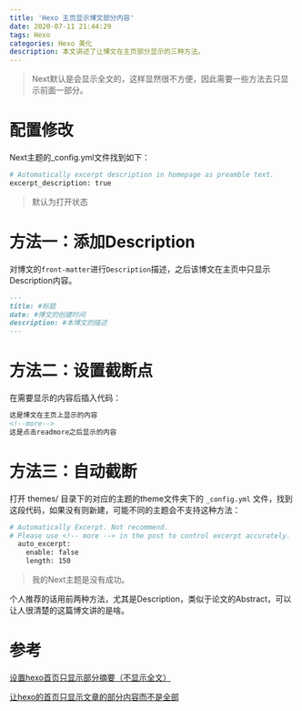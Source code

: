```yaml
---
title: 'Hexo 主页显示博文部分内容'
date: 2020-07-11 21:44:29
tags: Hexo
categories: Hexo 美化
description: 本文讲述了让博文在主页部分显示的三种方法。
---
```


> Next默认是会显示全文的，这样显然很不方便，因此需要一些方法去只显示前面一部分。

<!--more-->

# 配置修改

Next主题的_config.yml文件找到如下：

```bash
# Automatically excerpt description in homepage as preamble text.
excerpt_description: true
```

> 默认为打开状态

# 方法一：添加Description

对博文的`front-matter`进行`Description`描述，之后该博文在主页中只显示Description内容。

```markdown
---
title: #标题
date: #博文的创建时间
description: #本博文的描述
---
```



# 方法二：设置截断点

在需要显示的内容后插入代码：

```markdown
这是博文在主页上显示的内容
<!--more-->
这是点击readmore之后显示的内容
```

# 方法三：自动截断

打开 themes/ 目录下的对应的主题的theme文件夹下的 `_config.yml` 文件，找到这段代码，如果没有则新建，可能不同的主题会不支持这种方法：

```bash
# Automatically Excerpt. Not recommend.
# Please use <!-- more --> in the post to control excerpt accurately.
  auto_excerpt:
	enable: false
    length: 150
```

> 我的Next主题是没有成功。

个人推荐的话用前两种方法，尤其是Description，类似于论文的Abstract，可以让人很清楚的这篇博文讲的是啥。

# 参考

[设置hexo首页只显示部分摘要（不显示全文）](https://blog.csdn.net/yueyue200830/article/details/104470646)

[让hexo的首页只显示文章的部分内容而不是全部](https://rogchen.github.io/2019/09/16/hexo-more/)